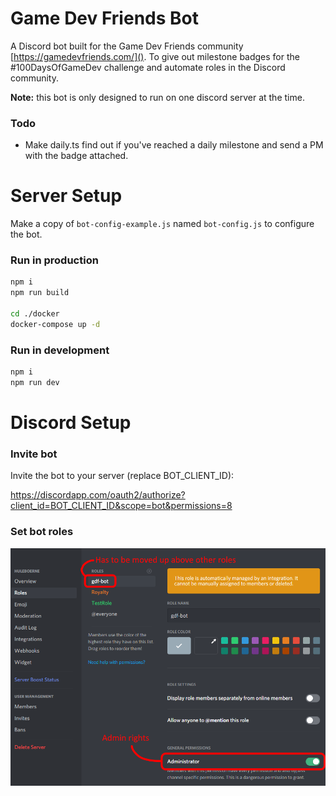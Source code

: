 # **Game Dev Friends Bot**

A Discord bot built for the Game Dev Friends community [https://gamedevfriends.com/](). To give out milestone badges for the #100DaysOfGameDev challenge and automate roles in the Discord community.

**Note:** this bot is only designed to run on one discord server at the time.

### **Todo**
- Make daily.ts find out if you've reached a daily milestone and send a PM with the badge attached.

# **Server Setup**
Make a copy of `bot-config-example.js` named `bot-config.js` to configure the bot.

### **Run in production**
```sh
npm i
npm run build

cd ./docker
docker-compose up -d
```

### **Run in development**
```sh
npm i
npm run dev
```

# **Discord Setup**

### **Invite bot**

Invite the bot to your server (replace BOT_CLIENT_ID):

https://discordapp.com/oauth2/authorize?client_id=BOT_CLIENT_ID&scope=bot&permissions=8

### **Set bot roles**
![Bot role](readme-access.png)
